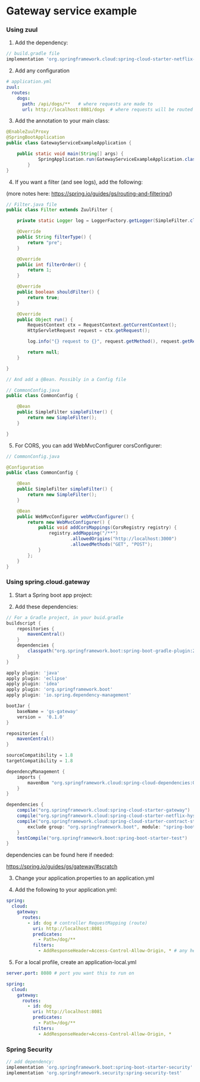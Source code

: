 # Gateway service example

### Using zuul

1. Add the dependency:

```groovy
// build.gradle file
implementation 'org.springframework.cloud:spring-cloud-starter-netflix-zuul:2.2.1.RELEASE'
```

2. Add any configuration

```yaml
# application.yml
zuul:
  routes:
    dogs:
      path: /api/dogs/**   # where requests are made to
      url: http://localhost:8081/dogs  # where requests will be routed to
```

3. Add the annotation to your main class:

```java
@EnableZuulProxy
@SpringBootApplication
public class GatewayServiceExampleApplication {

	public static void main(String[] args) {
    		SpringApplication.run(GatewayServiceExampleApplication.class, args);
    	}
}
```

4. If you want a filter (and see logs), add the following:

(more notes here: https://spring.io/guides/gs/routing-and-filtering/)

```java
// Filter.java file
public class Filter extends ZuulFilter {

    private static Logger log = LoggerFactory.getLogger(SimpleFilter.class);

    @Override
    public String filterType() {
        return "pre";
    }

    @Override
    public int filterOrder() {
        return 1;
    }

    @Override
    public boolean shouldFilter() {
        return true;
    }

    @Override
    public Object run() {
        RequestContext ctx = RequestContext.getCurrentContext();
        HttpServletRequest request = ctx.getRequest();

        log.info("{} request to {}", request.getMethod(), request.getRequestURL().toString());

        return null;
    }

}

// And add a @Bean. Possibly in a Config file

// CommonConfig.java
public class CommonConfig {

    @Bean
    public SimpleFilter simpleFilter() {
        return new SimpleFilter();
    }

}
```

5. For CORS, you can add WebMvcConfigurer corsConfigurer:

```java
// CommonConfig.java

@Configuration
public class CommonConfig {

	@Bean
	public SimpleFilter simpleFilter() {
		return new SimpleFilter();
	}

	@Bean
	public WebMvcConfigurer webMvcConfigurer() {
		return new WebMvcConfigurer() {
			public void addCorsMappings(CorsRegistry registry) {
				registry.addMapping("/**")
						.allowedOrigins("http://localhost:3000")
						.allowedMethods("GET", "POST");
			}
		};
	}
}
```


### Using spring.cloud.gateway

1. Start a Spring boot app project:

2. Add these dependencies:

```groovy
// For a Gradle project, in your buid.gradle
buildscript {
    repositories {
        mavenCentral()
    }
    dependencies {
        classpath("org.springframework.boot:spring-boot-gradle-plugin:2.1.7.RELEASE")
    }
}

apply plugin: 'java'
apply plugin: 'eclipse'
apply plugin: 'idea'
apply plugin: 'org.springframework.boot'
apply plugin: 'io.spring.dependency-management'

bootJar {
    baseName = 'gs-gateway'
    version =  '0.1.0'
}

repositories {
    mavenCentral()
}

sourceCompatibility = 1.8
targetCompatibility = 1.8

dependencyManagement {
    imports {
        mavenBom "org.springframework.cloud:spring-cloud-dependencies:Greenwich.SR2"
    }
}

dependencies {
    compile("org.springframework.cloud:spring-cloud-starter-gateway")
    compile("org.springframework.cloud:spring-cloud-starter-netflix-hystrix")
    compile("org.springframework.cloud:spring-cloud-starter-contract-stub-runner"){
        exclude group: "org.springframework.boot", module: "spring-boot-starter-web"
    }
    testCompile("org.springframework.boot:spring-boot-starter-test")
}
```

dependencies can be found here if needed:
 
https://spring.io/guides/gs/gateway/#scratch

3. Change your application.properties to an application.yml

4. Add the following to your application.yml:

```yaml
spring:
  cloud:
    gateway:
      routes:
        - id: dog # controller RequestMapping (route)
          uri: http://localhost:8081
          predicates:
            - Path=/dog/**
          filters:
            - AddResponseHeader=Access-Control-Allow-Origin, * # any headers
```

5. For a local profile, create an application-local.yml

```yaml
server.port: 8080 # port you want this to run on

spring:
  cloud:
    gateway:
      routes:
        - id: dog
          uri: http://localhost:8081
          predicates:
            - Path=/dog/**
          filters:
            - AddResponseHeader=Access-Control-Allow-Origin, *
```

### Spring Security

```groovy
// add dependency:
implementation 'org.springframework.boot:spring-boot-starter-security'
implementation 'org.springframework.security:spring-security-test'
```